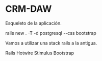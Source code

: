 # CRM-DAW

Esqueleto de la aplicación.

rails new . -T -d postgresql --css bootstrap

Vamos a utilizar una stack rails a la antigua.

Rails 
Hotwire
Stimulus
Bootstrap


